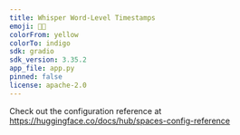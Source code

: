 ```yaml
---
title: Whisper Word-Level Timestamps
emoji: 💭⏰
colorFrom: yellow
colorTo: indigo
sdk: gradio
sdk_version: 3.35.2
app_file: app.py
pinned: false
license: apache-2.0
---
```


Check out the configuration reference at https://huggingface.co/docs/hub/spaces-config-reference
